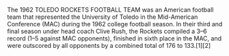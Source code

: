 The 1962 TOLEDO ROCKETS FOOTBALL TEAM was an American football team that represented the University of Toledo in the Mid-American Conference (MAC) during the 1962 college football season. In their third and final season under head coach Clive Rush, the Rockets compiled a 3–6 record (1–5 against MAC opponents), finished in sixth place in the MAC, and were outscored by all opponents by a combined total of 176 to 133.[1][2]
